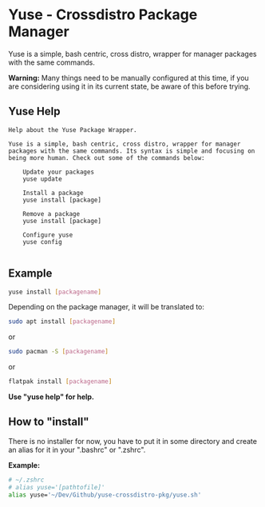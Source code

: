 # Yuse - Crossdistro Package Manager

Yuse is a simple, bash centric, cross distro, wrapper for manager packages with the same commands.

**Warning:** Many things need to be manually configured at this time, if you are considering using it in its current state, be aware of this before trying.

## Yuse Help

```
Help about the Yuse Package Wrapper.

Yuse is a simple, bash centric, cross distro, wrapper for manager packages with the same commands. Its syntax is simple and focusing on being more human. Check out some of the commands below:

    Update your packages
    yuse update 

    Install a package
    yuse install [package]

    Remove a package
    yuse install [package]

    Configure yuse
    yuse config
 
```

## Example

```bash
yuse install [packagename]
```

Depending on the package manager, it will be translated to:

```bash
sudo apt install [packagename]
```

or

```bash
sudo pacman -S [packagename]
```

or

```bash
flatpak install [packagename]
```

**Use "yuse help" for help.**

## How to "install"

There is no installer for now, you have to put it in some directory and create an alias for it in your ".bashrc" or ".zshrc".

**Example:**
```bash
# ~/.zshrc
# alias yuse='[pathtofile]'
alias yuse='~/Dev/Github/yuse-crossdistro-pkg/yuse.sh'
```